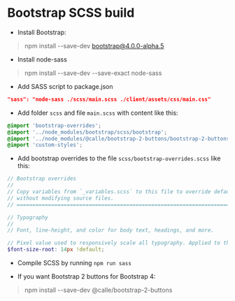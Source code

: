 # Bootstrap SCSS build

- Install Bootstrap:

>npm install --save-dev bootstrap@4.0.0-alpha.5

- Install node-sass

>npm install --save-dev --save-exact node-sass

- Add SASS script to package.json

```json
"sass": "node-sass ./scss/main.scss ./client/assets/css/main.css"
```

- Add folder `scss` and file `main.scss` with content like this:

```scss
@import 'bootstrap-overrides';
@import '../node_modules/bootstrap/scss/bootstrap';
@import '../node_modules/@calle/bootstrap-2-buttons/bootstrap-2-buttons';
@import 'custom-styles';
```

- Add bootstrap overrides to the file `scss/bootstrap-overrides.scss` like this:

```scss
// Bootstrap overrides
//
// Copy variables from `_variables.scss` to this file to override default values
// without modifying source files.
// =============================================================================

// Typography
//
// Font, line-height, and color for body text, headings, and more.

// Pixel value used to responsively scale all typography. Applied to the `<html>` element.
$font-size-root: 14px !default;
```

- Compile SCSS by running `npm run sass`

- If you want Bootstrap 2 buttons for Bootstrap 4:

>npm install --save-dev @calle/bootstrap-2-buttons